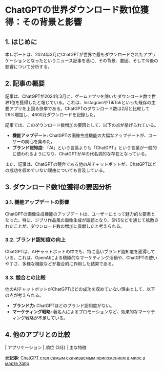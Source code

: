 # ChatGPTの世界ダウンロード数1位獲得：その背景と影響

## 1. はじめに

本レポートは、2024年3月にChatGPTが世界で最もダウンロードされたアプリケーションとなったというニュース記事を基に、その背景、要因、そして今後の影響について分析する。

## 2. 記事の概要

記事は、ChatGPTが2024年3月に、ゲームアプリを除いたダウンロード数で世界1位を獲得したと報じている。これは、InstagramやTikTokといった既存の主要アプリを上回る快挙である。ChatGPTのダウンロード数は2月と比較して28%増加し、4600万ダウンロードを記録した。

記事では、このダウンロード数増加の要因として、以下の点が挙げられている。

* **機能アップデート:** ChatGPTの画像生成機能の大幅なアップデートが、ユーザーの関心を集めた。
* **ブランド認知度:** 「AI」という言葉よりも「ChatGPT」という言葉が一般的に使われるようになり、ChatGPTがAIの代名詞的な存在となっている。

また、記事は、ChatGPTの競合である他のAIチャットボットが、ChatGPTほどの成功を収めていない理由についても言及している。

## 3. ダウンロード数1位獲得の要因分析

### 3.1. 機能アップデートの影響

ChatGPTの画像生成機能のアップデートは、ユーザーにとって魅力的な要素となった。特に、ジブリ作品風の画像生成が話題となり、SNSなどを通じて拡散されたことが、ダウンロード数の増加に貢献したと考えられる。

### 3.2. ブランド認知度の向上

ChatGPTは、AIチャットボットの中でも、特に高いブランド認知度を獲得している。これは、OpenAIによる積極的なマーケティング活動や、ChatGPTの使いやすさ、多様な機能などが複合的に作用した結果である。

### 3.3. 競合との比較

他のAIチャットボットがChatGPTほどの成功を収めていない理由として、以下の点が考えられる。

* **ブランド力:** ChatGPTほどのブランド認知度がない。
* **マーケティング戦略:** 著名人によるプロモーションなど、効果的なマーケティング戦略が不足している。

## 4. 他のアプリとの比較

| アプリケーション | 順位 (3月) | 主な特徴 

**元記事:** [ChatGPT стал самым скачиваемым приложением в мире в марте Хабр](https://habr.com/ru/companies/bothub/news/900298/)